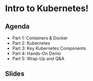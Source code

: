 # Intro to Kubernetes!

## Agenda
* Part 1: Containers & Docker 
* Part 2: Kubernetes 
* Part 3: Key Kubernetes Components
* Part 4: Hands-On Demo
* Part 5: Wrap-Up and Q&A

## Slides

